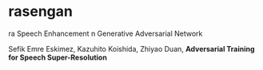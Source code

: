 # rasengan
ra Speech Enhancement n Generative Adversarial Network


Sefik Emre Eskimez, Kazuhito Koishida, Zhiyao Duan, __Adversarial Training for Speech Super-Resolution__
